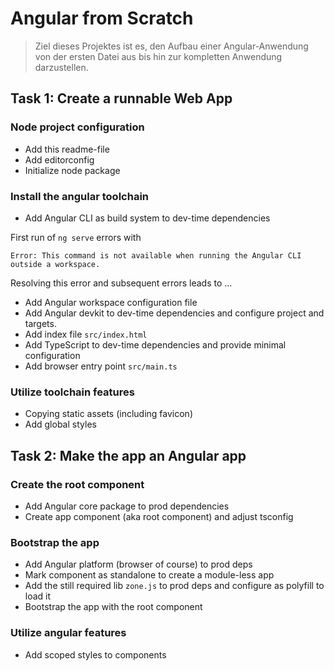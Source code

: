 # Angular from Scratch

> Ziel dieses Projektes ist es, den Aufbau einer Angular-Anwendung von der ersten Datei aus
> bis hin zur kompletten Anwendung darzustellen.

## Task 1: Create a runnable Web App

### Node project configuration

- Add this readme-file
- Add editorconfig
- Initialize node package

### Install the angular toolchain

- Add Angular CLI as build system to dev-time dependencies

First run of `ng serve` errors with

    Error: This command is not available when running the Angular CLI outside a workspace.

Resolving this error and subsequent errors leads to ...

- Add Angular workspace configuration file
- Add Angular devkit to dev-time dependencies and configure project and targets.
- Add index file `src/index.html`
- Add TypeScript to dev-time dependencies and provide minimal configuration
- Add browser entry point `src/main.ts`

### Utilize toolchain features

- Copying static assets (including favicon)
- Add global styles

## Task 2: Make the app an Angular app

### Create the root component

- Add Angular core package to prod dependencies
- Create app component (aka root component) and adjust tsconfig

### Bootstrap the app

- Add Angular platform (browser of course) to prod deps
- Mark component as standalone to create a module-less app
- Add the still required lib `zone.js` to prod deps and configure as polyfill to load it
- Bootstrap the app with the root component

### Utilize angular features

- Add scoped styles to components
